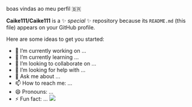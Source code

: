 boas vindas ao meu perfil 🇧🇷


**Caike111/Caike111** is a ✨ _special_ ✨ repository because its `README.md` (this file) appears on your GitHub profile.

Here are some ideas to get you started:

- 🔭 I’m currently working on ...
- 🌱 I’m currently learning ...
- 👯 I’m looking to collaborate on ...
- 🤔 I’m looking for help with ...
- 💬 Ask me about ...
- 📫 How to reach me: ...
- 😄 Pronouns: ...
- ⚡ Fun fact: ...
 ![](https://media1.tenor.com/m/OHdCF9GjALwAAAAC/pelezera-wiping-mouth.gif)
